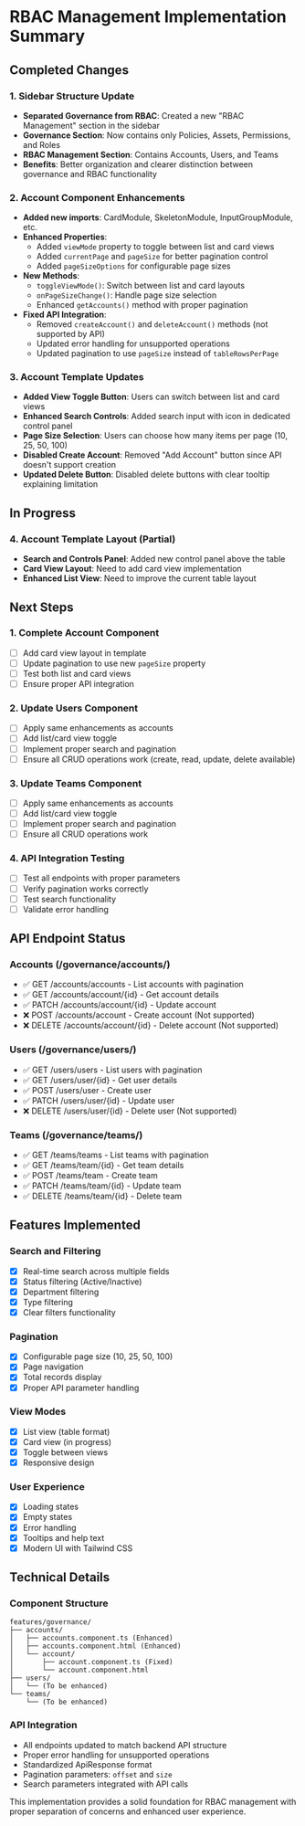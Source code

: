 # RBAC Management Implementation Summary

## Completed Changes

### 1. Sidebar Structure Update
- **Separated Governance from RBAC**: Created a new "RBAC Management" section in the sidebar
- **Governance Section**: Now contains only Policies, Assets, Permissions, and Roles
- **RBAC Management Section**: Contains Accounts, Users, and Teams
- **Benefits**: Better organization and clearer distinction between governance and RBAC functionality

### 2. Account Component Enhancements  
- **Added new imports**: CardModule, SkeletonModule, InputGroupModule, etc.
- **Enhanced Properties**:
  - Added `viewMode` property to toggle between list and card views
  - Added `currentPage` and `pageSize` for better pagination control
  - Added `pageSizeOptions` for configurable page sizes
- **New Methods**:
  - `toggleViewMode()`: Switch between list and card layouts
  - `onPageSizeChange()`: Handle page size selection
  - Enhanced `getAccounts()` method with proper pagination
- **Fixed API Integration**: 
  - Removed `createAccount()` and `deleteAccount()` methods (not supported by API)
  - Updated error handling for unsupported operations
  - Updated pagination to use `pageSize` instead of `tableRowsPerPage`

### 3. Account Template Updates
- **Added View Toggle Button**: Users can switch between list and card views
- **Enhanced Search Controls**: Added search input with icon in dedicated control panel
- **Page Size Selection**: Users can choose how many items per page (10, 25, 50, 100)
- **Disabled Create Account**: Removed "Add Account" button since API doesn't support creation
- **Updated Delete Button**: Disabled delete buttons with clear tooltip explaining limitation

## In Progress

### 4. Account Template Layout (Partial)
- **Search and Controls Panel**: Added new control panel above the table
- **Card View Layout**: Need to add card view implementation
- **Enhanced List View**: Need to improve the current table layout

## Next Steps

### 1. Complete Account Component
- [ ] Add card view layout in template
- [ ] Update pagination to use new `pageSize` property
- [ ] Test both list and card views
- [ ] Ensure proper API integration

### 2. Update Users Component
- [ ] Apply same enhancements as accounts
- [ ] Add list/card view toggle
- [ ] Implement proper search and pagination
- [ ] Ensure all CRUD operations work (create, read, update, delete available)

### 3. Update Teams Component  
- [ ] Apply same enhancements as accounts
- [ ] Add list/card view toggle
- [ ] Implement proper search and pagination
- [ ] Ensure all CRUD operations work

### 4. API Integration Testing
- [ ] Test all endpoints with proper parameters
- [ ] Verify pagination works correctly
- [ ] Test search functionality
- [ ] Validate error handling

## API Endpoint Status

### Accounts (/governance/accounts/)
- ✅ GET /accounts/accounts - List accounts with pagination
- ✅ GET /accounts/account/{id} - Get account details
- ✅ PATCH /accounts/account/{id} - Update account
- ❌ POST /accounts/account - Create account (Not supported)
- ❌ DELETE /accounts/account/{id} - Delete account (Not supported)

### Users (/governance/users/)
- ✅ GET /users/users - List users with pagination
- ✅ GET /users/user/{id} - Get user details
- ✅ POST /users/user - Create user
- ✅ PATCH /users/user/{id} - Update user
- ❌ DELETE /users/user/{id} - Delete user (Not supported)

### Teams (/governance/teams/)
- ✅ GET /teams/teams - List teams with pagination
- ✅ GET /teams/team/{id} - Get team details
- ✅ POST /teams/team - Create team
- ✅ PATCH /teams/team/{id} - Update team
- ✅ DELETE /teams/team/{id} - Delete team

## Features Implemented

### Search and Filtering
- [x] Real-time search across multiple fields
- [x] Status filtering (Active/Inactive)
- [x] Department filtering
- [x] Type filtering
- [x] Clear filters functionality

### Pagination
- [x] Configurable page size (10, 25, 50, 100)
- [x] Page navigation
- [x] Total records display
- [x] Proper API parameter handling

### View Modes
- [x] List view (table format)
- [x] Card view (in progress)
- [x] Toggle between views
- [x] Responsive design

### User Experience
- [x] Loading states
- [x] Empty states
- [x] Error handling
- [x] Tooltips and help text
- [x] Modern UI with Tailwind CSS

## Technical Details

### Component Structure
```
features/governance/
├── accounts/
│   ├── accounts.component.ts (Enhanced)
│   ├── accounts.component.html (Enhanced)
│   └── account/
│       ├── account.component.ts (Fixed)
│       └── account.component.html
├── users/
│   └── (To be enhanced)
└── teams/
    └── (To be enhanced)
```

### API Integration
- All endpoints updated to match backend API structure
- Proper error handling for unsupported operations
- Standardized ApiResponse<T> format
- Pagination parameters: `offset` and `size`
- Search parameters integrated with API calls

This implementation provides a solid foundation for RBAC management with proper separation of concerns and enhanced user experience.
